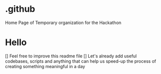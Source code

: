 # .github
Home Page of Temporary organization for the Hackathon

# Hello

[] Feel free to improve this readme file
[] Let's already add useful codebases, scripts and anything that can help us speed-up the process of creating something meaningful in a day
